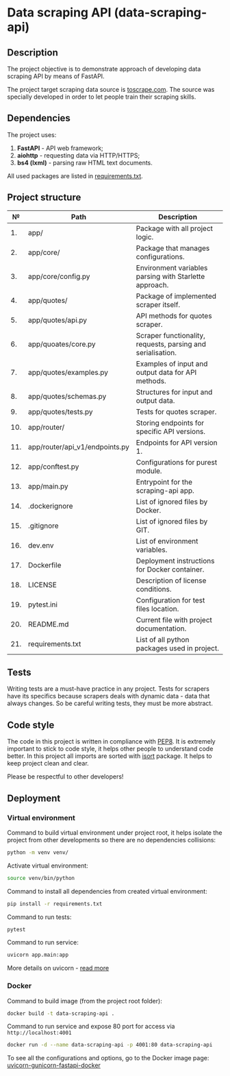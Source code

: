 # Data scraping API (data-scraping-api)

## Description
The project objective is to demonstrate approach of developing data scraping API by means
of FastAPI.

The project target scraping data source is [toscrape.com](http://quotes.toscrape.com/).
The source was specially developed in order to let people train their scraping skills.

## Dependencies
The project uses:
1. **FastAPI** - API web framework;
2. **aiohttp** - requesting data via HTTP/HTTPS;
3. **bs4 (lxml)** - parsing raw HTML text documents.

All used packages are listed in [requirements.txt](requirements.txt).

## Project structure
| №   | Path                           | Description                                                 |
|-----|--------------------------------|-------------------------------------------------------------|
| 1.  | app/                           | Package with all project logic.                             |
| 2.  | app/core/                      | Package that manages configurations.                        |
| 3.  | app/core/config.py             | Environment variables parsing with Starlette approach.      |
| 4.  | app/quotes/                    | Package of implemented scraper itself.                      |
| 5.  | app/quotes/api.py              | API methods for quotes scraper.                             |
| 6.  | app/quoates/core.py            | Scraper functionality, requests, parsing and serialisation. |
| 7.  | app/quotes/examples.py         | Examples of input and output data for API methods.          |
| 8.  | app/quotes/schemas.py          | Structures for input and output data.                       |
| 9.  | app/quotes/tests.py            | Tests for quotes scraper.                                   |
| 10. | app/router/                    | Storing endpoints for specific API versions.                |
| 11. | app/router/api_v1/endpoints.py | Endpoints for API version 1.                                |
| 12. | app/conftest.py                | Configurations for purest module.                           |
| 13. | app/main.py                    | Entrypoint for the scraping-api app.                        |
| 14. | .dockerignore                  | List of ignored files by Docker.                            |
| 15. | .gitignore                     | List of ignored files by GIT.                               |
| 16. | dev.env                        | List of environment variables.                              |
| 17. | Dockerfile                     | Deployment instructions for Docker container.               |
| 18. | LICENSE                        | Description of license conditions.                          |
| 19. | pytest.ini                     | Configuration for test files location.                      |
| 20. | README.md                      | Current file with project documentation.                    |
| 21. | requirements.txt               | List of all python packages used in project.                |

## Tests
Writing tests are a must-have practice in any project. Tests for scrapers have its specifics because scrapers 
deals with dynamic data - data that always changes. So be careful writing tests, they must be more abstract. 

## Code style
The code in this project is written in compliance with [PEP8](https://www.python.org/dev/peps/pep-0008/). 
It is extremely important to stick to code style, it helps other people to understand code better. 
In this project all imports are sorted with [isort](https://github.com/PyCQA/isort) package. 
It helps to keep project clean and clear.

Please be respectful to other developers!

## Deployment

### Virtual environment
Command to build virtual environment under project root, it helps  isolate the project from 
other developments so there are no dependencies collisions:
```bash
python -m venv venv/
```

Activate virtual environment:
```bash
source venv/bin/python
```

Command to install all dependencies from created virtual environment:
```bash
pip install -r requirements.txt
```

Command to run tests:
```bash
pytest
```

Command to run service:
```bash
uvicorn app.main:app
```

More details on uvicorn - [read more](https://www.uvicorn.org) 

### Docker
Command to build image (from the project root folder):
```bash
docker build -t data-scraping-api .
```
Command to run service and expose 80 port for access via `http://localhost:4001`
```bash
docker run -d --name data-scraping-api -p 4001:80 data-scraping-api
```

To see all the configurations and options, go to the Docker image page: 
[uvicorn-gunicorn-fastapi-docker](https://github.com/tiangolo/uvicorn-gunicorn-fastapi-docker)
